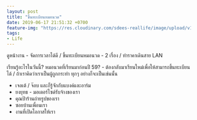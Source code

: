 ```yaml
---
layout: post
title: "ขึ้นทะเบียนหมอนวด"
date: 2019-06-17 21:51:32 +0700
feature-img: "https://res.cloudinary.com/sdees-reallife/image/upload/v1560783604/IMG_8228.jpg"
tags:
- Life
---
```

ดูหน้างาน - จัดการเวลาได้ดี / ขึ้นทะเบียนหมอนวด - 2 เรื่อง / ทำราคาเดินสาย LAN

เรียนรู้อะไรในวันนี้? หมอนวดที่เรียนมาก่อนปี 59? - ต้องกลับมาเรียนใหม่เพื่อให้สามารถขึ้นทะเบียนได้ / ถ้าเราคิดว่าเราเป็นผู้ถูกกระทำ ทุกๆ อย่างก็จะเป็นเช่นนั้น

<i class="fa fa-child" style="color:plum"></i>

- เจอเต้ / จ๊อบ และก็รู้จักกับแบงค์และอาร์ม
- ยงยุทธ - มอเตอร์ไซด์รับจ้างของเรา
- คุณป้าร้านถ่ายรูปของเรา
- ซอยบ้านเพื่อนเรา
- งานที่เปิดโอกาสให้เรา
